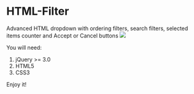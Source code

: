 # HTML-Filter
Advanced HTML dropdown with ordering filters, search filters, selected items counter and Accept or Cancel buttons
<img src="https://i.imgur.com/stC61Xt.png">

You will need:

1. jQuery >= 3.0
2. HTML5
3. CSS3

Enjoy it!
